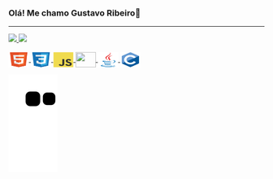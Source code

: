 ### Olá! Me chamo Gustavo Ribeiro👋
-------
<div>
  <a href="https://github.com/devGustavoR">
  <img height="180px"src="https://github-readme-stats.vercel.app/api?username=devGustavoR&show_icons=true&theme=dark&include_all_commits=true&count_private=true"/>
  <img height="140px"src="https://github-readme-stats.vercel.app/api/top-langs/?username=devGustavoR&layout=compact&theme=dark"/>
</div>

<div style="display: inline_block"></br>
  <img align="center" height="30px" width="40" src="https://raw.githubusercontent.com/devicons/devicon/master/icons/html5/html5-original.svg"/>
  <img align="center" height="30px" width="40px" src="https://raw.githubusercontent.com/devicons/devicon/master/icons/css3/css3-original.svg"/>
  <img align="center" height="30px" width="40px" src="https://raw.githubusercontent.com/devicons/devicon/master/icons/javascript/javascript-original.svg"/>
  <img align="center" height="30px" width="40px" src="https://cdn.jsdelivr.net/gh/devicons/devicon/icons/mysql/mysql-original.svg" />
  <img align="center" height="30px" width="40px" src="https://raw.githubusercontent.com/devicons/devicon/master/icons/java/java-original.svg"/>
  <img align="center" height="30px" width="40px" src="https://raw.githubusercontent.com/devicons/devicon/master/icons/c/c-original.svg"/>
</div>

![Snake animation](https://github.com/devGustavoR/devGustavoR/blob/output/github-contribution-grid-snake.svg)
 

###
